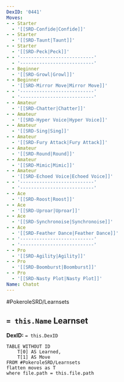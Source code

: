 ```yaml
---
DexID: '0441'
Moves:
- - Starter
  - '[[SRD-Confide|Confide]]'
- - Starter
  - '[[SRD-Taunt|Taunt]]'
- - Starter
  - '[[SRD-Peck|Peck]]'
- - '---------------------------'
  - '---------------------------'
- - Beginner
  - '[[SRD-Growl|Growl]]'
- - Beginner
  - '[[SRD-Mirror Move|Mirror Move]]'
- - '---------------------------'
  - '---------------------------'
- - Amateur
  - '[[SRD-Chatter|Chatter]]'
- - Amateur
  - '[[SRD-Hyper Voice|Hyper Voice]]'
- - Amateur
  - '[[SRD-Sing|Sing]]'
- - Amateur
  - '[[SRD-Fury Attack|Fury Attack]]'
- - Amateur
  - '[[SRD-Round|Round]]'
- - Amateur
  - '[[SRD-Mimic|Mimic]]'
- - Amateur
  - '[[SRD-Echoed Voice|Echoed Voice]]'
- - '---------------------------'
  - '---------------------------'
- - Ace
  - '[[SRD-Roost|Roost]]'
- - Ace
  - '[[SRD-Uproar|Uproar]]'
- - Ace
  - '[[SRD-Synchronoise|Synchronoise]]'
- - Ace
  - '[[SRD-Feather Dance|Feather Dance]]'
- - '---------------------------'
  - '---------------------------'
- - Pro
  - '[[SRD-Agility|Agility]]'
- - Pro
  - '[[SRD-Boomburst|Boomburst]]'
- - Pro
  - '[[SRD-Nasty Plot|Nasty Plot]]'
Name: Chatot
---
```


#PokeroleSRD/Learnsets

## `= this.Name` Learnset

**DexID:** `= this.DexID`

```dataview
TABLE WITHOUT ID
    T[0] AS Learned,
    T[1] AS Move
FROM #PokeroleSRD/Learnsets
flatten moves as T
where file.path = this.file.path
```
